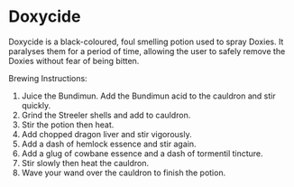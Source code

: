 # Doxycide  
Doxycide is a black-coloured, foul smelling potion used to spray Doxies. It paralyses them for a period of time, allowing the user to safely remove the Doxies without fear of being bitten.  
  
Brewing Instructions:  
  
  
1. Juice the Bundimun. Add the Bundimun acid to the cauldron and stir quickly.  
2. Grind the Streeler shells and add to cauldron.  
3. Stir the potion then heat.  
4. Add chopped dragon liver and stir vigorously.  
5. Add a dash of hemlock essence and stir again.  
6. Add a glug of cowbane essence and a dash of tormentil tincture.  
7. Stir slowly then heat the cauldron.  
8. Wave your wand over the cauldron to finish the potion.  
  
  
